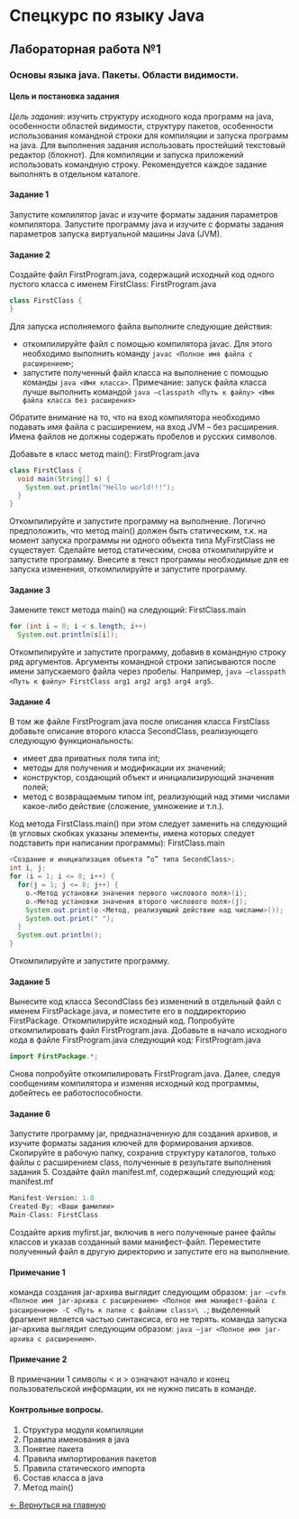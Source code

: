 # Спецкурс по языку Java
## Лабораторная работа №1
### Основы языка java. Пакеты. Области видимости.

#### Цель и постановка задания

*Цель задания*: изучить структуру исходного кода программ на java, особенности областей видимости, структуру пакетов, особенности использования командной строки для компиляции и запуска программ на java.
Для выполнения задания использовать простейший текстовый редактор (блокнот). Для компиляции и запуска приложений использовать командную строку. Рекомендуется каждое задание выполнять в отдельном каталоге.

#### Задание 1
Запустите компилятор javac и изучите форматы задания параметров компилятора.
Запустите программу java и изучите с форматы задания параметров запуска виртуальной машины Java (JVM).

#### Задание 2
Создайте файл FirstProgram.java, содержащий исходный код одного пустого класса с именем FirstClass: FirstProgram.java

```java
class FirstClass {
}
```

Для запуска исполняемого файла выполните следующие действия:
- откомпилируйте файл с помощью компилятора javac. Для этого необходимо выполнить команду `javac <Полное имя файла с расширением>`;
- запустите полученный файл класса на выполнение с помощью команды `java <Имя класса>`. 
Примечание: запуск файла класса лучше выполнить командой 
`java –classpath <Путь к файлу> <Имя файла класса без расширения>`

Обратите внимание на то, что на вход компилятора необходимо подавать имя файла с расширением, на вход JVM – без расширения. Имена файлов не должны содержать пробелов и русских символов.

Добавьте в класс метод main(): FirstProgram.java

```java
class FirstClass {
  void main(String[] s) {
    System.out.println("Hello world!!!");
  }
}
```

Откомпилируйте и запустите программу на выполнение.
Логично предположить, что метод main() должен быть статическим, т.к. на момент запуска программы ни одного объекта типа MyFirstClass не существует. Сделайте метод статическим, снова откомпилируйте и запустите программу.
Внесите в текст программы необходимые для ее запуска изменения, откомпилируйте и запустите программу.

#### Задание 3
Замените текст метода main() на следующий: FirstClass.main

```java
for (int i = 0; i < s.length; i++)
  System.out.println(s[i]);
```

Откомпилируйте и запустите программу, добавив в командную строку ряд аргументов. Аргументы командной строки записываются после имени запускаемого файла через пробелы. Например, `java –classpath <Путь к файлу> FirstClass arg1 arg2 arg3 arg4 arg5`.

#### Задание 4
В том же файле FirstProgram.java после описания класса FirstClass добавьте описание второго класса SecondClass, реализующего следующую функциональность:

- имеет два приватных поля типа int;
- методы для получения и модификации их значений;
- конструктор, создающий объект и инициализирующий значения полей;
- метод с возвращаемым типом int, реализующий над этими числами какое-либо действие (сложение, умножение и т.п.).

Код метода FirstClass.main() при этом следует заменить на следующий (в угловых скобках указаны элементы, имена которых следует подставить при написании программы): FirstClass.main 

```java
<Создание и инициализация объекта “o” типа SecondClass>;
int i, j;
for (i = 1; i <= 8; i++) {
  for(j = 1; j <= 8; j++) {
    o.<Метод установки значения первого числового поля>(i);
    o.<Метод установки значения второго числового поля>(j);
    System.out.print(o.<Метод, реализующий действие над числами>());
    System.out.print(" ");
  }
  System.out.println();
}
```

Откомпилируйте и запустите программу.

#### Задание 5
Вынесите код класса SecondClass без изменений в отдельный файл с именем FirstPackage.java, и поместите его в поддиректорию FirstPackage.
Откомпилируйте исходный код. 
Попробуйте откомпилировать файл FirstProgram.java.
Добавьте в начало исходного кода в файле FirstProgram.java следующий код: FirstProgram.java

```java
import FirstPackage.*;
```

Снова попробуйте откомпилировать FirstProgram.java. Далее, следуя сообщениям компилятора и изменяя исходный код программы, добейтесь ее работоспособности.

#### Задание 6
Запустите программу jar, предназначенную для создания архивов, и  изучите форматы задания ключей для формирования архивов.
Скопируйте в рабочую папку, сохранив структуру каталогов, только файлы с расширением class, полученные в результате выполнения задания 5.
Создайте файл manifest.mf, содержащий следующий код: manifest.mf

```mf
Manifest-Version: 1.0
Created-By: <Ваши фамилии>
Main-Class: FirstClass
```

Создайте архив myfirst.jar, включив в него полученные ранее файлы классов и указав созданный вами манифест-файл. Переместите полученный файл в другую директорию и запустите его на выполнение.

#### Примечание 1
команда создания jar-архива выглядит следующим образом: `jar –cvfm <Полное имя jar-архива с расширением> <Полное имя манифест-файла с расширением> -C <Путь к папке с файлами class>\ .`; выделенный фрагмент является частью синтаксиса, его не терять.
команда запуска jar-архива выглядит следующим образом: `java –jar <Полное имя jar-архива с расширением>`.

#### Примечание 2
В примечании 1 символы < и > означают начало и конец пользовательской информации, их не нужно писать в команде. 

#### Контрольные вопросы.
1. Структура модуля компиляции
2. Правила именования в java
3. Понятие пакета
4. Правила импортирования пакетов
5. Правила статического импорта
6. Состав класса в java
7. Метод main()

[← Вернуться на главную](https://eolme.github.io/java-course/)
